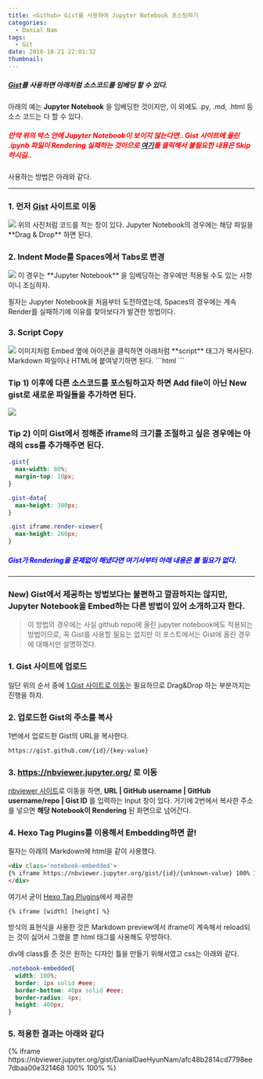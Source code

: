 ```yaml
---
title: <Github> Gist를 사용하여 Jupyter Notebook 포스팅하기
categories:
  - Danial Nam
tags:
  - Git
date: 2018-10-21 22:01:32
thumbnail:
---
```

##### [Gist](https://gist.github.com/)를 사용하면 아래처럼 소스코드를 임베딩 할 수 있다.

아래의 예는 **Jupyter Notebook** 을 임베딩한 것이지만, 이 외에도 .py, .md, .html 등 소스 코드는 다 할 수 있다.

<script src="https://gist.github.com/DanialDaeHyunNam/afc48b2814cd7798ee7dbaa00e321468.js"></script>

<h5 style='color: red;'>
  만약 위의 박스 안에 Jupyter Notebook이 보이지 않는다면.. Gist 사이트에 올린 .ipynb 파일이 Rendering 실패하는 것이므로 <a href='#new-method'>여기</a>를 클릭해서 불필요한 내용은 Skip 하시길..
</h5>

사용하는 방법은 아래와 같다.

---

### 1. 먼저 [Gist](https://gist.github.com/) 사이트로 이동
<img src="/images/danial/gist_1.png">
위의 사진처럼 코드를 적는 창이 있다. Jupyter Notebook의 경우에는 해당 파일을 **Drag & Drop** 하면 된다.

### 2. Indent Mode를 Spaces에서 Tabs로 변경
<img src="/images/danial/gist_2.png">
이 경우는 **Jupyter Notebook** 을 임베딩하는 경우에만 적용될 수도 있는 사항이니 조심하자.

필자는 Jupyter Notebook을 처음부터 도전하였는데, Spaces의 경우에는 계속 Render를 실패하기에 이유를 찾아보다가 발견한 방법이다.

### 3. Script Copy
<img src="/images/danial/gist_3.png">
이미지처럼 Embed 옆에 아이콘을 클릭하면 아래처럼 **script** 태그가 복사된다. Markdown 파일이나 HTML에 붙여넣기하면 된다.
```html
<script src="https://gist.github.com/{UserId}/{script}.js"></script>
```

### Tip 1) 이후에 다른 소스코드를 포스팅하고자 하면 Add file이 아닌 New gist로 새로운 파일들을 추가하면 된다.
<img src="/images/danial/gist_helper.png">

### Tip 2) 이미 Gist에서 정해준 iframe의 크기를 조절하고 싶은 경우에는 아래의 css를 추가해주면 된다.
```css
.gist{
  max-width: 80%;
  margin-top: 10px;
}

.gist-data{
  max-height: 300px;
}

.gist iframe.render-viewer{
  max-height: 260px;
}
```

<h5 style='color: blue;'>
  Gist가 Rendering을 문제없이 해냈다면 여기서부터 아래 내용은 볼 필요가 없다.
</h5>

---

<h3 id='new-method' href="#new-method">
  New) Gist에서 제공하는 방법보다는 불편하고 깔끔하지는 않지만, Jupyter Notebook을 Embed하는 다른 방법이 있어 소개하고자 한다.
</h3>

> 이 방법의 경우에는 사실 github repo에 올린 jupyter notebook에도 적용되는 방법이므로, 꼭 Gist를 사용할 필요는 없지만 이 포스트에서는 Gist에 올린 경우에 대해서만 설명하겠다.

### 1. Gist 사이트에 업로드
일단 위의 순서 중에 <a id="1-먼저-Gist-사이트로-이동" href='#1-먼저-Gist-사이트로-이동'>1.Gist 사이트로 이동</a>는 필요하므로 Drag&Drop 하는 부분까지는 진행을 하자.

### 2. 업로드한 Gist의 주소를 복사
1번에서 업로드한 Gist의 URL을 복사한다.
```html
https://gist.github.com/{id}/{key-value}
```

### 3. https://nbviewer.jupyter.org/ 로 이동
[nbviewer 사이트](https://nbviewer.jupyter.org/)로 이동을 하면,
**URL | GitHub username | GitHub username/repo | Gist ID** 를 입력하는 Input 창이 있다. 거기에 2번에서 복사한 주소를 넣으면 **해당 Notebook이 Rendering** 된 화면으로 넘어간다.

### 4. Hexo Tag Plugins를 이용해서 Embedding하면 끝!
필자는 아래의 Markdown에 html을 같이 사용했다.
```Markdown
<div class='notebook-embedded'>
{% iframe https://nbviewer.jupyter.org/gist/{id}/{unknown-value} 100% 100% %}
</div>
```
여기서 굳이 [Hexo Tag Plugins](https://hexo.io/docs/tag-plugins.html)에서 제공한
```
{% iframe [width] [height] %}
```
방식의 표현식을 사용한 것은 Markdown preview에서 iframe이 계속해서 reload되는 것이 싫어서 그랬을 뿐 html 태그를 사용해도 무방하다.

div에 class를 준 것은 원하는 디자인 틀을 만들기 위해서였고 css는 아래와 같다.
```css
.notebook-embedded{
  width: 100%;
  border: 1px solid #eee;
  border-bottom: 40px solid #eee;
  border-radius: 4px;
  height: 400px;
}
```

### 5. 적용한 결과는 아래와 같다
<div class='notebook-embedded'>
{% iframe https://nbviewer.jupyter.org/gist/DanialDaeHyunNam/afc48b2814cd7798ee7dbaa00e321468 100% 100% %}
</div>
